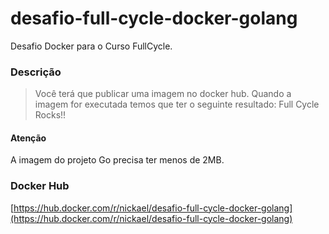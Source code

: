 # desafio-full-cycle-docker-golang
Desafio Docker para o Curso FullCycle.

### Descrição
> Você terá que publicar uma imagem no docker hub. Quando a imagem for executada temos que ter o seguinte resultado: Full Cycle Rocks!! 

#### Atenção
A imagem do projeto Go precisa ter menos de 2MB.

### Docker Hub
[https://hub.docker.com/r/nickael/desafio-full-cycle-docker-golang](https://hub.docker.com/r/nickael/desafio-full-cycle-docker-golang)
